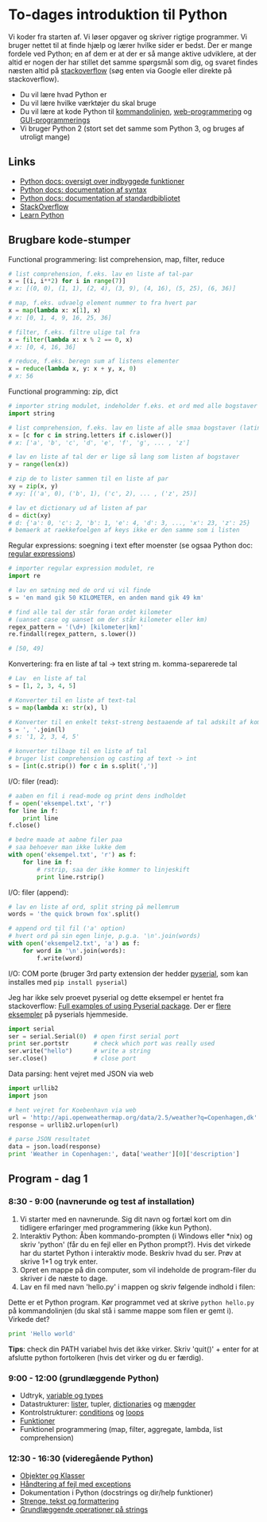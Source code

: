 # To-dages introduktion til Python

Vi koder fra starten af. Vi løser opgaver og skriver rigtige programmer. Vi bruger nettet til at finde hjælp og lærer hvilke sider er bedst. Der er mange fordele ved Python; en af dem er at der er så mange aktive udviklere, at der altid er nogen der har stillet det samme spørgsmål som dig, og svaret findes næsten altid på [stackoverflow](http://stackoverflow.com/) (søg enten via Google eller direkte på stackoverflow).

* Du vil lære hvad Python er
* Du vil lære hvilke værktøjer du skal bruge
* Du vil lære at kode Python til [kommandolinjen](http://stackoverflow.com/questions/1077347/hello-world-in-python), [web-programmering](http://flask.pocoo.org/docs/quickstart/) og [GUI-programmerings](http://effbot.org/tkinterbook/tkinter-hello-tkinter.htm)
* Vi bruger Python 2 (stort set det samme som Python 3, og bruges af utroligt mange)

## Links

* [Python docs: oversigt over indbyggede funktioner](https://docs.python.org/2/library/functions.html)
* [Python docs: documentation af syntax](https://docs.python.org/2/reference/index.html)
* [Python docs: documentation af standardbibliotet](https://docs.python.org/2/library/index.html)
* [StackOverflow](http://stackoverflow.com/)
* [Learn Python](http://www.learnpython.org/)

## Brugbare kode-stumper

Functional programmering: list comprehension, map, filter, reduce

```python
# list comprehension, f.eks. lav en liste af tal-par
x = [(i, i**2) for i in range(7)]
# x: [(0, 0), (1, 1), (2, 4), (3, 9), (4, 16), (5, 25), (6, 36)]

# map, f.eks. udvaelg element nummer to fra hvert par
x = map(lambda x: x[1], x)
# x: [0, 1, 4, 9, 16, 25, 36]

# filter, f.eks. filtre ulige tal fra
x = filter(lambda x: x % 2 == 0, x)
# x: [0, 4, 16, 36]

# reduce, f.eks. beregn sum af listens elementer
x = reduce(lambda x, y: x + y, x, 0)
# x: 56
```

Functional programming: zip, dict

```python
# importer string modulet, indeholder f.eks. et ord med alle bogstaver
import string

# list comprehension, f.eks. lav en liste af alle smaa bogstaver (latinske)
x = [c for c in string.letters if c.islower()]
# x: ['a', 'b', 'c', 'd', 'e', 'f', 'g', ... , 'z']

# lav en liste af tal der er lige så lang som listen af bogstaver
y = range(len(x))

# zip de to lister sammen til en liste af par
xy = zip(x, y)
# xy: [('a', 0), ('b', 1), ('c', 2), ... , ('z', 25)]

# lav et dictionary ud af listen af par
d = dict(xy)
# d: {'a': 0, 'c': 2, 'b': 1, 'e': 4, 'd': 3, ..., 'x': 23, 'z': 25}
# bemaerk at raekkefoelgen af keys ikke er den samme som i listen
```

Regular expressions: soegning i text efter moenster (se ogsaa Python doc: [regular expressions](https://docs.python.org/2/library/re.html))

```python
# importer regular expression modulet, re
import re

# lav en sætning med de ord vi vil finde
s = 'en mand gik 50 KILOMETER, en anden mand gik 49 km'

# find alle tal der står foran ordet kilometer
# (uanset case og uanset om der står kilometer eller km)
regex_pattern = '(\d+) [kilometer|km]'
re.findall(regex_pattern, s.lower())

# [50, 49]
```

Konvertering: fra en liste af tal -> text string m. komma-separerede tal

```python
# Lav  en liste af tal
s = [1, 2, 3, 4, 5]

# Konverter til en liste af text-tal
s = map(lambda x: str(x), l)

# Konverter til en enkelt tekst-streng bestaaende af tal adskilt af komma
s = ', '.join(l)
# s: '1, 2, 3, 4, 5'

# konverter tilbage til en liste af tal
# bruger list comprehension og casting af text -> int
s = [int(c.strip()) for c in s.split(',')]
```

I/O: filer (read):

```python
# aaben en fil i read-mode og print dens indholdet
f = open('eksempel.txt', 'r')
for line in f:
	print line
f.close()

# bedre maade at aabne filer paa
# saa behoever man ikke lukke dem
with open('eksempel.txt', 'r') as f:
	for line in f:
		# rstrip, saa der ikke kommer to linjeskift
		print line.rstrip()
```

I/O: filer (append):

```python
# lav en liste af ord, split string på mellemrum
words = 'the quick brown fox'.split()

# append ord til fil ('a' option)
# hvert ord på sin egen linje, p.g.a. '\n'.join(words)
with open('eksempel2.txt', 'a') as f:
	for word in '\n'.join(words):
		f.write(word)
```

I/O: COM porte (bruger 3rd party extension der hedder [pyserial](http://pyserial.sourceforge.net/), som kan installes med `pip install pyserial`)

Jeg har ikke selv proevet pyserial og dette eksempel er hentet fra stackoverflow: [Full examples of using Pyserial package](http://stackoverflow.com/questions/676172/full-examples-of-using-pyserial-package). Der er [flere eksempler](http://pyserial.sourceforge.net/examples.html) på pyserials hjemmeside.

```python
import serial
ser = serial.Serial(0)  # open first serial port
print ser.portstr       # check which port was really used
ser.write("hello")      # write a string
ser.close()             # close port
```

Data parsing: hent vejret med JSON via web

```python
import urllib2
import json

# hent vejret for Koebenhavn via web
url = 'http://api.openweathermap.org/data/2.5/weather?q=Copenhagen,dk'
response = urllib2.urlopen(url)

# parse JSON resultatet
data = json.load(response)
print 'Weather in Copenhagen:', data['weather'][0]['description']
```

## Program - dag 1

### 8:30 - 9:00 (navnerunde og test af installation)

1. Vi starter med en navnerunde. Sig dit navn og fortæl kort om din tidligere erfaringer med programmering (ikke kun Python).
2. Interaktiv Python: Åben kommando-prompten (i Windows eller *nix) og skriv 'python' (får du en fejl eller en Python prompt?). Hvis det virkede har du startet Python i interaktiv mode. Beskriv hvad du ser. Prøv at skrive 1+1 og tryk enter.
3. Opret en mappe på din computer, som vil indeholde de program-filer du skriver i de næste to dage.
4. Lav en fil med navn 'hello.py' i mappen og skriv følgende indhold i filen:

Dette er et Python program. Kør programmet ved at skrive `python hello.py` på kommandolinjen (du skal stå i samme mappe som filen er gemt i). Virkede det?

```python
print 'Hello world'
```

**Tips**: check din PATH variabel hvis det ikke virker. Skriv 'quit()' + enter for at afslutte python fortolkeren (hvis det virker og du er færdig).


### 9:00 - 12:00 (grundlæggende Python)

* Udtryk, [variable og types](http://www.learnpython.org/en/Variables_and_Types)
* Datastrukturer: [lister](http://www.learnpython.org/en/Lists), tupler, [dictionaries](http://www.learnpython.org/en/Dictionaries) og [mængder](http://www.learnpython.org/en/Sets)
* Kontrolstrukturer: [conditions](http://www.learnpython.org/en/Conditions) og [loops](http://www.learnpython.org/en/Loops)
* [Funktioner](http://www.learnpython.org/en/Functions)
* Funktionel programmering (map, filter, aggregate, lambda, list comprehension)

### 12:30 - 16:30 (videregående Python)

* [Objekter og Klasser](http://www.learnpython.org/en/Classes_and_Objects)
* [Håndtering af fejl med exceptions](http://www.learnpython.org/en/Exception_Handling)
* Dokumentation i Python (docstrings og dir/help funktioner)
* [Strenge, tekst og formattering](http://www.learnpython.org/en/String_Formatting)
* [Grundlæggende operationer på strings](http://www.learnpython.org/en/Basic_String_Operations)